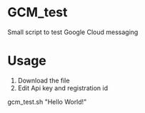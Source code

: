 GCM_test
========

Small script to test Google Cloud messaging

Usage
========
1. Download the file
2. Edit Api key and registration id

gcm_test.sh "Hello World!"
